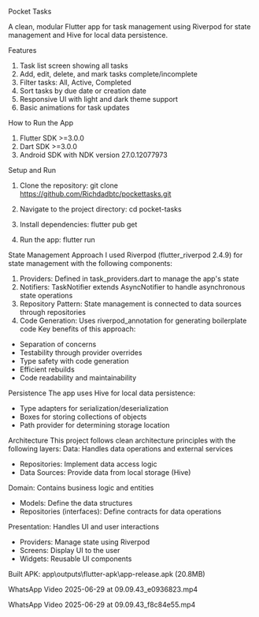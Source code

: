 Pocket Tasks

A clean, modular Flutter app for task management using Riverpod for state management and Hive for local data persistence.

Features

1. Task list screen showing all tasks
2. Add, edit, delete, and mark tasks complete/incomplete
3. Filter tasks: All, Active, Completed
4. Sort tasks by due date or creation date
5. Responsive UI with light and dark theme support
6. Basic animations for task updates

How to Run the App
1. Flutter SDK >=3.0.0
2. Dart SDK >=3.0.0
3. Android SDK with NDK version 27.0.12077973

Setup and Run
1. Clone the repository:
   git clone https://github.com/Richdadbtc/pockettasks.git
   
2. Navigate to the project directory:
   cd pocket-tasks
  
3. Install dependencies:
   flutter pub get
   
4. Run the app:
   flutter run

State Management Approach
I used Riverpod (flutter_riverpod 2.4.9) for state management with the following components:

1. Providers: Defined in task_providers.dart to manage the app's state
2. Notifiers: TaskNotifier extends AsyncNotifier to handle asynchronous state operations
3. Repository Pattern: State management is connected to data sources through repositories
4. Code Generation: Uses riverpod_annotation for generating boilerplate code
Key benefits of this approach:
- Separation of concerns
- Testability through provider overrides
- Type safety with code generation
- Efficient rebuilds
- Code readability and maintainability


Persistence
The app uses Hive for local data persistence:
- Type adapters for serialization/deserialization
- Boxes for storing collections of objects
- Path provider for determining storage location

Architecture
This project follows clean architecture principles with the following layers:
Data: Handles data operations and external services
  - Repositories: Implement data access logic
  - Data Sources: Provide data from local storage (Hive)

Domain: Contains business logic and entities
  - Models: Define the data structures
  - Repositories (interfaces): Define contracts for data operations

Presentation: Handles UI and user interactions
  - Providers: Manage state using Riverpod
  - Screens: Display UI to the user
  - Widgets: Reusable UI components

Built APK:
  app\outputs\flutter-apk\app-release.apk (20.8MB)

  WhatsApp Video 2025-06-29 at 09.09.43_e0936823.mp4

  WhatsApp Video 2025-06-29 at 09.09.43_f8c84e55.mp4
